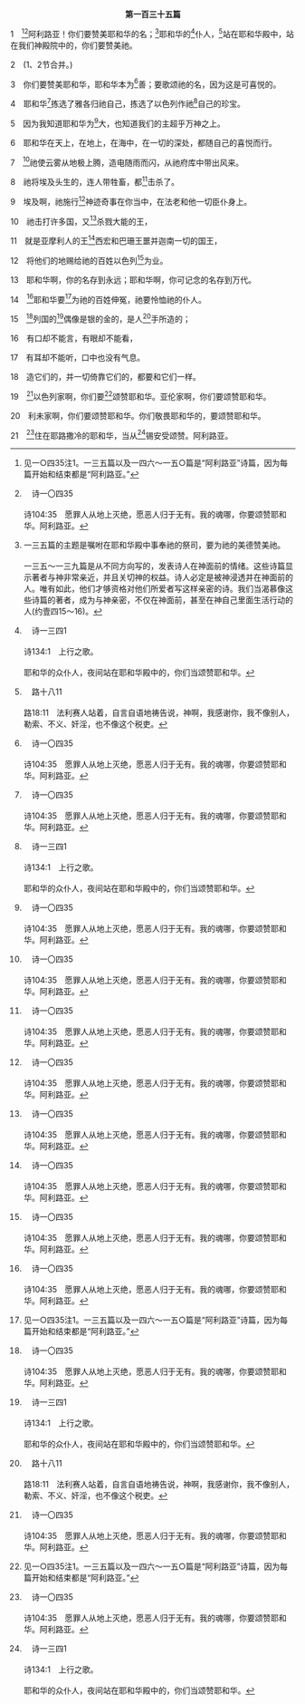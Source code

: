 <p style="text-align:center;font-weight:bold;">第一百三十五篇</p>

1　[^1][^a]阿利路亚！你们要赞美耶和华的名；[^2]耶和华的[^b]仆人，[^c]站在耶和华殿中，站在我们神殿院中的，你们要赞美祂。

[^1]:见一○四35注1。一三五篇以及一四六～一五○篇是“阿利路亚”诗篇，因为每篇开始和结束都是“阿利路亚。”

[^2]:一三五篇的主题是嘱咐在耶和华殿中事奉祂的祭司，要为祂的美德赞美祂。<br><br>一三五～一三九篇是从不同方向写的，发表诗人在神面前的情绪。这些诗篇显示著者与神非常亲近，并且关切神的权益。诗人必定是被神浸透并在神面前的人。唯有如此，他们才够资格对他们所爱者写这样亲密的诗。我们当渴慕像这些诗篇的著者，成为与神亲密，不仅在神面前，甚至在神自己里面生活行动的人(约壹四15～16)。

[^a]:　诗一〇四35<br><br>诗104:35　愿罪人从地上灭绝，愿恶人归于无有。我的魂哪，你要颂赞耶和华。阿利路亚。

[^b]:　诗一三四1<br><br>诗134:1　上行之歌。<br><br>耶和华的众仆人，夜间站在耶和华殿中的，你们当颂赞耶和华。

[^c]:　路十八11<br><br>路18:11　法利赛人站着，自言自语地祷告说，神啊，我感谢你，我不像别人，勒索、不义、奸淫，也不像这个税吏。

2　(1、2节合并。)

3　你们要赞美耶和华，耶和华本为[^a]善；要歌颂祂的名，因为这是可喜悦的。

[^a]:　诗一〇〇5；太十九17<br><br>诗100:5　因为耶和华本为善；祂的慈爱存到永远，祂的信实直到万代。<br><br>太19:17　耶稣对他说，你为什么以善问我？只有一位是善的。你若要进入生命，就要遵守诫命。

4　耶和华[^a]拣选了雅各归祂自己，拣选了以色列作祂[^b]自己的珍宝。

[^a]:　申十15；诗一〇五6；结二十5<br><br>申10:15　但耶和华只钟情于你的列祖，爱他们，从万民中拣选他们的后裔，就是你们，像今日一样。<br><br>诗105:6　（5、6节合并。）<br><br>结20:5　对他们说，主耶和华如此说，当日我拣选以色列，向雅各家的后裔举手起誓，在埃及地使他们认识我，说，我是耶和华你们的神；

[^b]:　出十九5；申七6；多二14<br><br>出19:5　如今你们若实在听从我的话，遵守我的约，就要在万民中作我自己的珍宝，因为全地都是我的。<br><br>申7:6　因为你是归耶和华你神的圣别子民；耶和华你神从地上的万民中拣选你，作祂自己的珍宝，作祂的子民。<br><br>多2:14　祂为我们舍了自己，要赎我们脱离一切的不法，并洁净我们，归祂自己成为独特的子民，作祂特有的产业，热心行善。

5　因为我知道耶和华为[^a]大，也知道我们的主超乎万神之上。

[^a]:　诗四八1；约壹四4<br><br>诗48:1　一首歌，可拉子孙的诗。<br><br>耶和华为大，在我们神的城中，在祂的圣山上，该大受赞美。<br><br>约壹4:4　孩子们，你们是出于神的，并且胜了他们；因为那在你们里面的，比那在世界上的更大。

6　耶和华在天上，在地上，在海中，在一切的深处，都随自己的喜悦而行。

7　[^a]祂使云雾从地极上腾，造电随雨而闪，从祂府库中带出风来。

[^a]:　耶十13；五一16<br><br>耶10:13　祂一发声，空中便有多水激动；祂使云雾从地极上升；祂为雨造闪电，从祂府库中带出风来。<br><br>耶51:16　祂一发声，空中便有多水激动；祂使云雾从地极上升；祂为雨造闪电，从祂府库中带出风来。

8　祂将埃及头生的，连人带牲畜，都[^a]击杀了。

[^a]:　出十二29；诗七八51；一三六10<br><br>出12:29　到了半夜，耶和华把埃及地所有头生的，就是从坐宝座的法老，直到被掳囚在牢里的人，所生的长子，以及一切头生的牲畜，尽都击杀了。<br><br>诗78:51　祂在埃及击杀一切头生的，在含的帐棚中，击杀他们力量强壮时头生的。<br><br>诗136:10　要称谢那击杀埃及人头生的，因祂的慈爱永远长存；

9　埃及啊，祂施行[^a]神迹奇事在你当中，在法老和他一切臣仆身上。

[^a]:　出七3；申六22<br><br>出7:3　我要使法老的心刚硬，也要在埃及地使我的神迹与奇事增多。<br><br>申6:22　在我们眼前，将极大、极重的神迹和奇事，施行在埃及，在法老并他全家的身上，

10　祂击打许多国，又[^a]杀戮大能的王，

[^a]:　诗一三六17～22<br><br>诗136:17　要称谢那击杀大君王的，因祂的慈爱永远长存；<br><br>诗136:18　祂杀戮威严的君王，因祂的慈爱永远长存；<br><br>诗136:19　就是杀戮亚摩利人的王西宏，因祂的慈爱永远长存；<br><br>诗136:20　又杀巴珊王噩，因祂的慈爱永远长存；<br><br>诗136:21　祂将他们的地赐给祂的百姓为业，因祂的慈爱永远长存；<br><br>诗136:22　就是赐给祂的仆人以色列为业，因祂的慈爱永远长存。

11　就是亚摩利人的王[^a]西宏和巴珊王噩并迦南一切的国王，

[^a]:　民二一21～35；申二九7<br><br>民21:21　以色列人差遣使者去见亚摩利人的王西宏，说，<br><br>民21:22　求你让我们从你的地经过；我们不偏入田间和葡萄园，也不喝井里的水，只走王道，直到过了你的境界。<br><br>民21:23　西宏不准以色列人从他的境界经过，就招聚他的众民出到旷野，攻击以色列人；他到了雅杂，与以色列人争战。<br><br>民21:24　以色列人用刀击杀他，得了他的地，从亚嫩河到雅博河，直到亚扪人那里；因为亚扪人的边界很坚固。<br><br>民21:25　以色列人夺取这一切的城邑，也在亚摩利人的一切城邑，就是希实本与希实本的一切乡村住下。<br><br>民21:26　这希实本是亚摩利人的王西宏的京城；西宏曾与摩押先前的王争战，从他手中夺取了他一切的地，直到亚嫩河。<br><br>民21:27　所以那些作诗歌的说，你们来到希实本；愿西宏的城被修造，得坚立。<br><br>民21:28　因为有火从希实本发出，有火焰出于西宏的城，烧尽摩押的亚珥，并吞灭亚嫩河的高处。<br><br>民21:29　摩押啊，你有祸了！基抹的民哪，你们灭亡了；基抹使自己的男子逃奔，女子被掳，交付亚摩利人的王西宏。<br><br>民21:30　我们射了他们；希实本尽皆毁灭，直到底本；我们使地荒凉，直到挪法；有火直烧到米底巴。<br><br>民21:31　这样，以色列人就在亚摩利人之地住下。<br><br>民21:32　摩西打发人去窥探雅谢，以色列人就占了雅谢的乡村，赶出那里的亚摩利人。<br><br>民21:33　以色列人转回，由通往巴珊的路上去；巴珊王噩和他的众民都出来，在以得来与他们交战。<br><br>民21:34　耶和华对摩西说，不要怕他，因我已将他和他的众民，并他的地，都交在你手中；你要对待他像对待住希实本之亚摩利人的王西宏一般。<br><br>民21:35　于是他们击杀了他和他的众子，并他的众民，没有留下一个，就得了他的地。<br><br>申29:7　你们来到这地方，希实本王西宏和巴珊王噩都出来与我们交战，我们就击杀了他们，

12　将他们的地赐给祂的百姓以色列[^a]为业。

[^a]:　诗七八55；徒十三19<br><br>诗78:55　祂在他们面前赶出外邦人，用绳子将外邦的地量给他们，拈阄分给他们为业，叫以色列支派的人在那里住在他们的帐棚里。<br><br>徒13:19　既灭了迦南地的七族，就把那地分给他们为业；

13　耶和华啊，你的名存到永远；耶和华啊，你可记念的名存到万代。

14　[^a]耶和华要[^1]为祂的百姓伸冤，祂要怜恤祂的仆人。

[^1]:或，审判祂的百姓。

[^a]:　申三二36；参来十30<br><br>申32:36　耶和华见祂百姓能力消逝，无论困住的、自由的，都没有余剩，就必为他们伸冤，怜恤祂的仆人。<br><br>来10:30　因为我们知道谁曾说，“伸冤在我，我必报应。”又说，“主要审判祂的百姓。”

15　[^a]列国的[^b]偶像是银的金的，是人[^c]手所造的；

[^a]:　15～18：诗一一五4～8<br><br>诗115:4　他们的偶像不过是金的银的，是人手所造的；<br><br>诗115:5　有口却不能言，有眼却不能看，<br><br>诗115:6　有耳却不能听，有鼻却不能闻，<br><br>诗115:7　有手却不能摸，有脚却不能走，喉咙也不能出声。<br><br>诗115:8　造它们的，并一切倚靠它们的，都要和它们一样。

[^b]:　启九20<br><br>启9:20　其余未被这些灾害所杀的人，仍旧不悔改自己手所作的，还是去拜鬼，和那些不能看、不能听、不能走，金、银、铜、石、木的偶像；

[^c]:　申四28；赛三七19<br><br>申4:28　在那里你们必事奉人手所造的神，那不过是木头和石头，是不能看，不能听，不能吃，不能闻的。<br><br>赛37:19　将列国的神像都扔在火里，因为它们本不是神，乃是人手所造的，是木头和石头的，所以被灭绝。

16　有口却不能言，有眼却不能看，

17　有耳却不能听，口中也没有气息。

18　造它们的，并一切倚靠它们的，都要和它们一样。

19　[^a]以色列家啊，你们要[^1]颂赞耶和华。亚伦家啊，你们要颂赞耶和华。

[^1]:颂赞神就是说祂的美言(参弗一3与注3)。

[^a]:　诗一一五9～11<br><br>诗115:9　以色列啊，当信靠耶和华；祂是他们的帮助，和他们的盾牌。<br><br>诗115:10　亚伦家啊，当信靠耶和华；祂是他们的帮助，和他们的盾牌。<br><br>诗115:11　你们敬畏耶和华的，当信靠耶和华；祂是他们的帮助，和他们的盾牌。

20　利未家啊，你们要颂赞耶和华。你们敬畏耶和华的，要颂赞耶和华。

21　[^a]住在耶路撒冷的耶和华，当从[^b]锡安受颂赞。阿利路亚。

[^a]:　诗二6<br><br>诗2:6　说，我已经立我的王在锡安我的圣山上了。

[^b]:　诗一三二13～14；赛十二6；珥三21<br><br>诗132:13　因为耶和华拣选了锡安，愿意当作自己的居所，<br><br>诗132:14　说，这是我永远安息之所；我要住在这里，因为是我所愿意的。<br><br>赛12:6　锡安的居民哪，当扬声欢呼，因为以色列的圣者在你们中间乃为至大。<br><br>珥3:21　我未曾赦免他们流血的罪，现在我要赦免，因为耶和华住在锡安。



